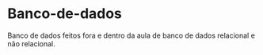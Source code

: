 # Banco-de-dados
Banco de dados feitos fora e dentro da aula de banco de dados relacional e não relacional.

